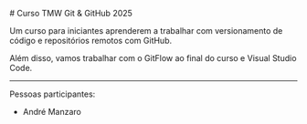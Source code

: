 \# Curso TMW Git \& GitHub 2025



Um curso para iniciantes aprenderem a trabalhar com versionamento de código e repositórios remotos com GitHub.



Além disso, vamos trabalhar com o GitFlow ao final do curso e Visual Studio Code.



-----------



Pessoas participantes: 



* André Manzaro
